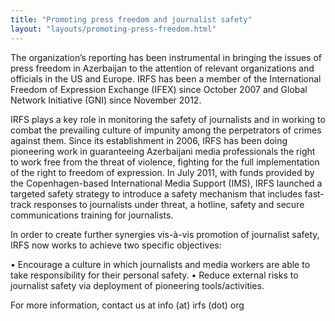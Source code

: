 ```yaml
---
title: "Promoting press freedom and journalist safety"
layout: "layouts/promoting-press-freedom.html"
---
```

The organization’s reporting has been instrumental in bringing the issues of press freedom in Azerbaijan to the attention of relevant organizations and officials in the US and Europe. IRFS has been a member of the International Freedom of Expression Exchange (IFEX) since October 2007 and Global Network Initiative (GNI) since November 2012.

IRFS plays a key role in monitoring the safety of journalists and in working to combat the prevailing culture of impunity among the perpetrators of crimes against them. Since its establishment in 2006, IRFS has been doing pioneering work in guaranteeing Azerbaijani media professionals the right to work free from the threat of violence, fighting for the full implementation of the right to freedom of expression. In July 2011, with funds provided by the Copenhagen-based International Media Support (IMS), IRFS launched a targeted safety strategy to introduce a safety mechanism that includes fast-track responses to journalists under threat, a hotline, safety and secure communications training for journalists.

In order to create further synergies vis-à-vis promotion of journalist safety, IRFS now works to achieve two specific objectives:

• Encourage a culture in which journalists and media workers are able to take responsibility for their personal safety.
• Reduce external risks to journalist safety via deployment of pioneering tools/activities.

For more information, contact us at info (at) irfs (dot) org